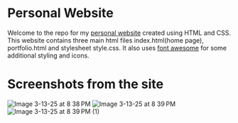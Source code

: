 # Personal Website

Welcome to the repo for my [personal website](https://paryal58.github.io) created using HTML and CSS.
This website contains three main html files index.html(home page), portfolio.html and stylesheet style.css.
It also uses [font awesome](https://fontawesome.com) for some additional styling and icons.

# Screenshots from the site


![Image 3-13-25 at 8 38 PM](https://github.com/user-attachments/assets/18ee6863-e436-4537-af3c-29ea79bee508)
![Image 3-13-25 at 8 39 PM](https://github.com/user-attachments/assets/5c8363d6-68bc-4163-a554-489cb4ffe1dd)
![Image 3-13-25 at 8 39 PM (1)](https://github.com/user-attachments/assets/5da553ab-7fa0-442d-8cea-031410019f96)
